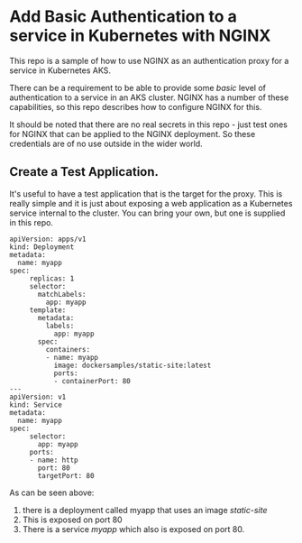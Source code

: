 # Add Basic Authentication to a service in Kubernetes with NGINX
This repo is a sample of how to use NGINX as an authentication proxy for a service in Kubernetes AKS.

There can be a requirement to be able to provide some *basic* level of authentication to a service in an AKS cluster. NGINX has a number of these capabilities, so this repo describes how to configure NGINX for this.

It should be noted that there are no real secrets in this repo - just test ones for NGINX that can be applied to the NGINX deployment. So these credentials are of no use outside in the wider world.

## Create a Test Application.
It's useful to have a test application that is the target for the proxy. This is really simple and it is just about exposing a web application as a Kubernetes service internal to the cluster. You can bring your own, but one is supplied in this repo.

```
apiVersion: apps/v1
kind: Deployment
metadata:
  name: myapp
spec:
     replicas: 1
     selector:
       matchLabels:
         app: myapp
     template:
       metadata:
         labels:
           app: myapp
       spec:
         containers:
         - name: myapp
           image: dockersamples/static-site:latest
           ports:
           - containerPort: 80
---
apiVersion: v1
kind: Service
metadata:
  name: myapp
spec:
     selector:
       app: myapp
     ports:
     - name: http
       port: 80
       targetPort: 80
```
As can be seen above:
1. there is a deployment called myapp that uses an image *static-site*
2. This is exposed on port 80
3. There is a service *myapp* which also is exposed on port 80.
